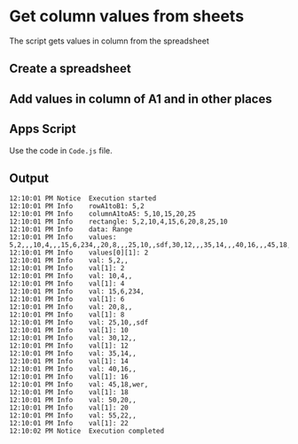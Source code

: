 # Get column values from sheets

The script gets values in column from the spreadsheet

## Create a spreadsheet

## Add values in column of A1 and in other places

## Apps Script

Use the code in `Code.js` file.

## Output

```
12:10:01 PM	Notice	Execution started
12:10:01 PM	Info	rowA1toB1: 5,2
12:10:01 PM	Info	columnA1toA5: 5,10,15,20,25
12:10:01 PM	Info	rectangle: 5,2,10,4,15,6,20,8,25,10
12:10:01 PM	Info	data: Range
12:10:01 PM	Info	values: 5,2,,,10,4,,,15,6,234,,20,8,,,25,10,,sdf,30,12,,,35,14,,,40,16,,,45,18,wer,,50,20,,,55,22,,
12:10:01 PM	Info	values[0][1]: 2
12:10:01 PM	Info	val: 5,2,,
12:10:01 PM	Info	val[1]: 2
12:10:01 PM	Info	val: 10,4,,
12:10:01 PM	Info	val[1]: 4
12:10:01 PM	Info	val: 15,6,234,
12:10:01 PM	Info	val[1]: 6
12:10:01 PM	Info	val: 20,8,,
12:10:01 PM	Info	val[1]: 8
12:10:01 PM	Info	val: 25,10,,sdf
12:10:01 PM	Info	val[1]: 10
12:10:01 PM	Info	val: 30,12,,
12:10:01 PM	Info	val[1]: 12
12:10:01 PM	Info	val: 35,14,,
12:10:01 PM	Info	val[1]: 14
12:10:01 PM	Info	val: 40,16,,
12:10:01 PM	Info	val[1]: 16
12:10:01 PM	Info	val: 45,18,wer,
12:10:01 PM	Info	val[1]: 18
12:10:01 PM	Info	val: 50,20,,
12:10:01 PM	Info	val[1]: 20
12:10:01 PM	Info	val: 55,22,,
12:10:01 PM	Info	val[1]: 22
12:10:02 PM	Notice	Execution completed
```